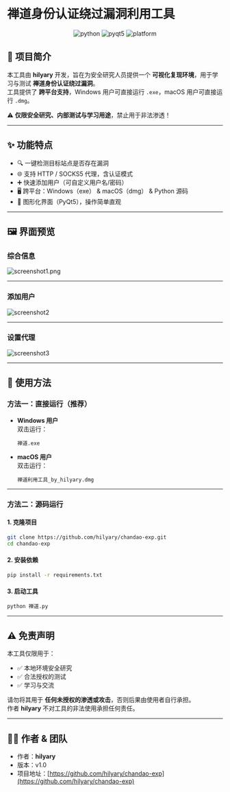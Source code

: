 # 禅道身份认证绕过漏洞利用工具

<p align="center">
  <img src="https://img.shields.io/badge/Python-3.9+-blue.svg" alt="python">
  <img src="https://img.shields.io/badge/PyQt5-GUI-green.svg" alt="pyqt5">
  <img src="https://img.shields.io/badge/Platform-Windows%20%7C%20macOS-lightgrey.svg" alt="platform">
</p>


## 📖 项目简介

本工具由 **hilyary** 开发，旨在为安全研究人员提供一个 **可视化复现环境**，用于学习与测试 **禅道身份认证绕过漏洞**。  
工具提供了 **跨平台支持**，Windows 用户可直接运行 `.exe`，macOS 用户可直接运行 `.dmg`。

⚠️ **仅限安全研究、内部测试与学习用途**，禁止用于非法渗透！  

---

## ✨ 功能特点

- 🔍 一键检测目标站点是否存在漏洞  
- 🌐 支持 HTTP / SOCKS5 代理，含认证模式  
- ➕ 快速添加用户（可自定义用户名/密码）  
- 🖥️ 跨平台：Windows（exe） & macOS（dmg） & Python 源码  
- 🎨 图形化界面（PyQt5），操作简单直观  

---

## 🖼️ 界面预览

### 综合信息

![screenshot1.png](/assets/screenshot1.png.png)

---

### 添加用户

![screenshot2](assets/image-20250903203220517.png)

---

### 设置代理

![screenshot3](assets/image-20250903203229516.png)

---

## 🚀 使用方法

### 方法一：直接运行（推荐）

- **Windows 用户**  
  双击运行：  

  ```
  禅道.exe
  ```

- **macOS 用户**  
  双击运行：  

  ```
  禅道利用工具_by_hilyary.dmg
  ```

---

### 方法二：源码运行

#### 1. 克隆项目

```bash
git clone https://github.com/hilyary/chandao-exp.git
cd chandao-exp
```

#### 2. 安装依赖

```bash
pip install -r requirements.txt
```

#### 3. 启动工具

```bash
python 禅道.py
```

---

## ⚠️ 免责声明

本工具仅限用于：

- ✅ 本地环境安全研究  
- ✅ 合法授权的测试  
- ✅ 学习与交流  

请勿将其用于 **任何未授权的渗透或攻击**，否则后果由使用者自行承担。  
作者 **hilyary** 不对工具的非法使用承担任何责任。  

---

## 🧑‍💻 作者 & 团队

- 作者：**hilyary**  
- 版本：v1.0  
- 项目地址：[https://github.com/hilyary/chandao-exp](https://github.com/hilyary/chandao-exp)  
